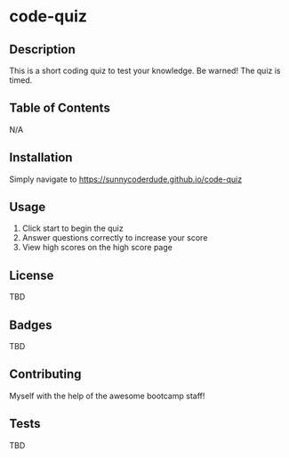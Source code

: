 # code-quiz

## Description

This is a short coding quiz to test your knowledge. Be warned! The quiz is timed.

## Table of Contents

N/A

## Installation

Simply navigate to https://sunnycoderdude.github.io/code-quiz

## Usage

1. Click start to begin the quiz
2. Answer questions correctly to increase your score
3. View high scores on the high score page

## License

TBD

## Badges

TBD

## Contributing

Myself with the help of the awesome bootcamp staff!

## Tests

TBD

